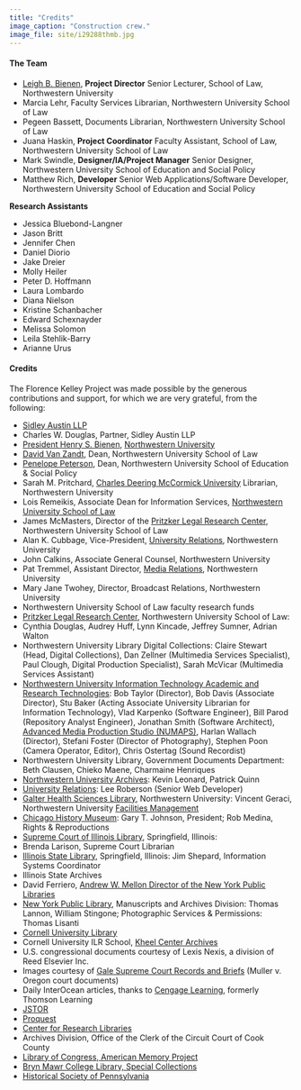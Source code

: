 ```yaml
---
title: "Credits"
image_caption: "Construction crew."
image_file: site/i29288thmb.jpg
---
```

#### The Team

- [Leigh B. Bienen](http://homicide.northwestern.edu/about/LeighBienen/), **Project Director**
Senior Lecturer, School of Law, Northwestern University
- Marcia Lehr, Faculty Services Librarian, Northwestern University School of Law
- Pegeen Bassett, Documents Librarian, Northwestern University School of Law
- Juana Haskin, **Project Coordinator** Faculty Assistant, School of Law, Northwestern University School of Law
- Mark Swindle, **Designer/IA/Project Manager** Senior Designer, Northwestern University School of Education and Social Policy
- Matthew Rich, **Developer** Senior Web Applications/Software Developer, Northwestern University School of Education and Social Policy

**Research Assistants**

- Jessica Bluebond-Langner
- Jason Britt
- Jennifer Chen
- Daniel Diorio
- Jake Dreier
- Molly Heiler
- Peter D. Hoffmann
- Laura Lombardo
- Diana Nielson
- Kristine Schanbacher
- Edward Schexnayder
- Melissa Solomon
- Leila Stehlik-Barry
- Arianne Urus

#### Credits
The Florence Kelley Project was made possible by the generous contributions and support, for which we are very grateful, from the following:

- [Sidley Austin LLP](https://www.sidley.com/en/us/)
- Charles W. Douglas, Partner, Sidley Austin LLP
- [President Henry S. Bienen](https://www.northwestern.edu/president/), [Northwestern   University](https://www.northwestern.edu/)
- [David Van Zandt](http://www.law.northwestern.edu/faculty/profiles/DavidVanZandt/), Dean, Northwestern University    School of Law
- [Penelope Peterson](https://www.sesp.northwestern.edu/profile/?p=57&/PenelopePeterson/), Dean, Northwestern University  School of Education & Social Policy
- Sarah M. Pritchard, [Charles Deering McCormick University](https://www.library.northwestern.edu/libraries-collections/index.html) Librarian, Northwestern University
- Lois Remeikis, Associate Dean for Information Services, [Northwestern University School of Law](http://www.law.northwestern.edu/)
- James McMasters, Director of the [Pritzker Legal Research Center](http://www.library.law.northwestern.edu/home), Northwestern University School of Law
- Alan K. Cubbage, Vice-President, [University Relations](https://www.northwestern.edu/global-marketing-communications/index.html), Northwestern University
- John Calkins, Associate General Counsel, Northwestern University
- Pat Tremmel, Assistant Director, [Media Relations](https://www.northwestern.edu/global-marketing-communications/our-team/index.html), Northwestern University
- Mary Jane Twohey, Director, Broadcast Relations, Northwestern University
- Northwestern University School of Law faculty research funds
- [Pritzker Legal Research Center](http://www.library.law.northwestern.edu/home), Northwestern University School of Law:
- Cynthia Douglas, Audrey Huff, Lynn Kincade, Jeffrey Sumner, Adrian Walton
- Northwestern University Library Digital Collections: Claire Stewart (Head, Digital Collections), Dan Zellner (Multimedia Services Specialist), Paul Clough, Digital Production Specialist), Sarah McVicar (Multimedia Services Assistant)
- [Northwestern University Information Technology Academic and Research Technologies](https://www.it.northwestern.edu/): Bob Taylor (Director), Bob Davis (Associate Director), Stu Baker (Acting Associate University Librarian for Information Technology), Vlad Karpenko (Software Engineer), Bill Parod (Repository Analyst Engineer), Jonathan Smith (Software Architect), [Advanced Media Production Studio (NUMAPS)](http://mediadesign.it.northwestern.edu/), Harlan Wallach (Director), Stefani Foster (Director of Photography), Stephen Poon (Camera Operator, Editor), Chris Ostertag (Sound Recordist)
- Northwestern University Library, Government Documents Department: Beth Clausen, Chieko Maene, Charmaine Henriques
- [Northwestern University Archives](https://www.library.northwestern.edu/libraries-collections/university-archives/index.html): Kevin Leonard, Patrick Quinn
- [University Relations](https://www.northwestern.edu/global-marketing-communications/index.html): Lee Roberson (Senior Web Developer)
- [Galter Health Sciences Library](https://galter.northwestern.edu/), Northwestern University: Vincent Geraci, Northwestern University [Facilities Management](https://www.northwestern.edu/fm/)
- [Chicago History Museum](http://www.chicagohistory.org/): Gary T. Johnson, President; Rob Medina, Rights & Reproductions
- [Supreme Court of Illinois Library](http://www.illinoiscourts.gov/SupremeCourt/library.asp), Springfield, Illinois:
- Brenda Larison, Supreme Court Librarian
- [Illinois State Library](https://www.cyberdriveillinois.com/departments/library/), Springfield, Illinois: Jim Shepard, Information Systems Coordinator
- Illinois State Archives
- David Ferriero, [Andrew W. Mellon Director of the New York Public Libraries](https://www.nypl.org/press/2004/ferriero.cfm)
- [New York Public Library](https://www.nypl.org/), Manuscripts and Archives Division: Thomas Lannon, William Stingone; Photographic Services & Permissions: Thomas Lisanti
- [Cornell University Library](https://www.library.cornell.edu/)
- Cornell University ILR School, [Kheel Center Archives](https://catherwood.library.cornell.edu/)
- U.S. congressional documents courtesy of Lexis Nexis, a division of Reed Elsevier Inc.
- Images courtesy of [Gale Supreme Court Records and Briefs](https://www.gale.com/c/making-of-modern-law-us-supreme-court-records-and-briefs-1832-1978) (Muller v. Oregon court documents)
- Daily InterOcean articles, thanks to [Cengage Learning](https://www.cengage.com/), formerly Thomson Learning
- [JSTOR](https://www.jstor.org/)
- [Proquest](https://www.proquest.com/)
- [Center for Research Libraries](http://www.crl.edu/)
- Archives Division, Office of the Clerk of the Circuit Court of Cook County
- [Library of Congress, American Memory Project](http://memory.loc.gov/ammem/index.html)
- [Bryn Mawr College Library, Special Collections](https://www.brynmawr.edu/lits/libraries-collections/special-collections)
- [Historical Society of Pennsylvania](https://hsp.org/)
